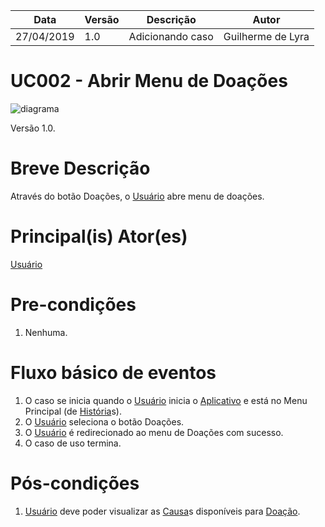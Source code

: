 | Data       | Versão  | Descrição       | Autor            |
| ---------- | ------- | --------------- | ---------------- |
| 27/04/2019 | 1.0 | Adicionando caso  | Guilherme de Lyra |


# UC002 - Abrir Menu de Doações

![diagrama]([Doar](https://github.com/requisitos-2019-1/Ribon/blob/master/Modelagem%20de%20Requisitos/Lexicos/Doar.md)_Ribons.png)

Versão 1.0.

# Breve Descrição
Através do botão Doações, o [Usuário](https://github.com/requisitos-2019-1/Ribon/blob/master/Modelagem%20de%20Requisitos/Lexicos/Usuário.md) abre menu de doações.

# Principal(is) Ator(es)
[Usuário](https://github.com/requisitos-2019-1/Ribon/blob/master/Modelagem%20de%20Requisitos/Lexicos/Usuário.md)

# Pre-condições
1. Nenhuma.

# Fluxo básico de eventos
1. O caso se inicia quando o [Usuário](https://github.com/requisitos-2019-1/Ribon/blob/master/Modelagem%20de%20Requisitos/Lexicos/Usuário.md) inicia o [Aplicativo](https://github.com/requisitos-2019-1/Ribon/blob/master/Modelagem%20de%20Requisitos/Lexicos/Aplicativo.md) e está no Menu Principal (de [História](https://github.com/requisitos-2019-1/Ribon/blob/master/Modelagem%20de%20Requisitos/Lexicos/Historia.md)s).
1. O [Usuário](https://github.com/requisitos-2019-1/Ribon/blob/master/Modelagem%20de%20Requisitos/Lexicos/Usuário.md) seleciona o botão Doações.
1. O [Usuário](https://github.com/requisitos-2019-1/Ribon/blob/master/Modelagem%20de%20Requisitos/Lexicos/Usuário.md) é redirecionado ao menu de Doações com sucesso.
1. O caso de uso termina.

# Pós-condições
1. [Usuário](https://github.com/requisitos-2019-1/Ribon/blob/master/Modelagem%20de%20Requisitos/Lexicos/Usuário.md) deve poder visualizar as [Causa](https://github.com/requisitos-2019-1/Ribon/blob/master/Modelagem%20de%20Requisitos/Lexicos/Causa.md)s disponíveis para [Doação](https://github.com/requisitos-2019-1/Ribon/blob/master/Modelagem%20de%20Requisitos/Lexicos/Doação.md).
